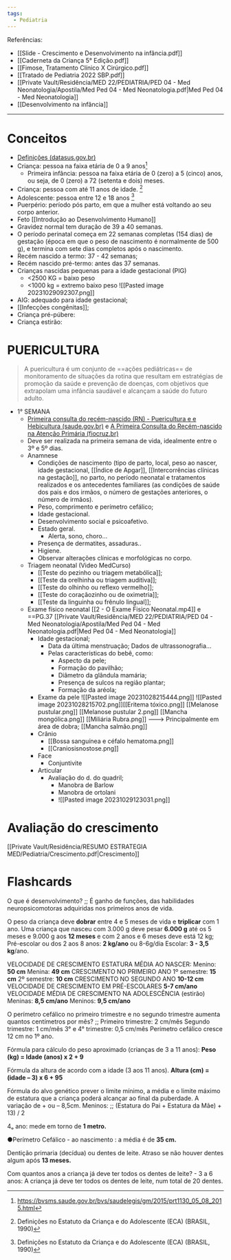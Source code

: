 ```yaml
---
tags:
  - Pediatria
---
```

Referências: 
* [[Slide - Crescimento e Desenvolvimento na infância.pdf]]
* [[Caderneta da Criança 5° Edição.pdf]]
* [[Fimose, Tratamento Clínico X Cirúrgico.pdf]]
* [[Tratado de Pediatria 2022 SBP.pdf]]
* [[Private Vault/Residência/MED 22/PEDIATRIA/PED 04 - Med Neonatologia/Apostila/Med Ped 04 - Med Neonatologia.pdf|Med Ped 04 - Med Neonatologia]]
* [[Desenvolvimento na infância]]
---
# Conceitos 
* [Definições (datasus.gov.br)](http://www2.datasus.gov.br/cid10/V2008/WebHelp/definicoes.htm#:~:text=O%20per%C3%ADodo%20perinatal%20come%C3%A7a%20em,dias%20completos%20ap%C3%B3s%20o%20nascimento.&text=O%20per%C3%ADodo%20neonatal%20come%C3%A7a%20no,dias%20completos%20depois%20do%20nascimento.)
* Criança: pessoa na faixa etária de 0 a 9 anos[^1]
	* Primeira infância: pessoa na faixa etária de 0 (zero) a 5 (cinco) anos, ou seja, de 0 (zero) a 72 (setenta e dois) meses.
* Criança: pessoa com até 11 anos de idade. [^2]
* Adolescente: pessoa entre 12 e 18 anos [^2]
* Puerpério: período pós parto, em que a mulher está voltando ao seu corpo anterior. 
* Feto [[Introdução ao Desenvolvimento Humano]]
* Gravidez normal tem duração de 39 a 40 semanas. 
* O período perinatal começa em 22 semanas completas (154 dias) de gestação (época em que o peso de nascimento é normalmente de 500 g), e termina com sete dias completos após o nascimento.
* Recém nascido a termo: 37 - 42 semanas;
* Recém nascido pré-termo: antes das 37 semanas. 
* Crianças nascidas pequenas para a idade gestacional (PIG)
	* <2500 KG = baixo peso
	* <1000 kg = extremo baixo peso
	 ![[Pasted image 20231029092307.png]]
* AIG: adequado para idade gestacional;
* [[Infecções congênitas]];
* Criança pré-púbere:
* Criança estirão:

# PUERICULTURA

> A puericultura é um conjunto de ==ações pediátricas== de monitoramento de situações da rotina que resultam em estratégias de promoção da saúde e prevenção de doenças, com objetivos que extrapolam uma infância saudável e alcançam a saúde do futuro adulto.

* 1° SEMANA
	* [Primeira consulta do recém-nascido (RN) - Puericultura e e Hebicultura (saude.gov.br)](https://linhasdecuidado.saude.gov.br/portal/puericultura/unidade-de-atencao-primaria/recem-nascido/#:~:text=Procura%20avaliar%20principalmente%20as%20condi%C3%A7%C3%B5es,pais%20e%20dos%20irm%C3%A3os%2C%20o)  e [A Primeira Consulta do Recém-nascido na Atenção Primária (fiocruz.br)](https://portaldeboaspraticas.iff.fiocruz.br/atencao-crianca/a-primeira-consulta-do-recem-nascido-na-atencao-primaria/)
	* Deve ser realizada na primeira semana de vida, idealmente entre o 3º e 5º dias.
	* Anamnese 
		* Condições de nascimento (tipo de parto, local, peso ao nascer, idade gestacional, [[Índice de Apgar]], [[Intercorrências clínicas na gestação]], no parto, no período neonatal e tratamentos realizados e os antecedentes familiares (as condições de saúde dos pais e dos irmãos, o número de gestações anteriores, o número de irmãos). 
		* Peso, comprimento e perímetro cefálico;
		* Idade gestacional. 
		* Desenvolvimento social e psicoafetivo. 
		* Estado geral. 
			* Alerta, sono, choro... 
		* Presença de dermatites, assaduras..  
		* Higiene. 
		* Observar alterações clínicas e morfológicas no corpo. 
	* Triagem neonatal (Video MedCurso)
		* [[Teste do pezinho ou triagem metabólica]]; 
		* [[Teste da orelhinha ou triagem auditiva]]; 
		* [[Teste do olhinho ou reflexo vermelho]]; 
		* [[Teste do coraçãozinho ou de oximetria]]; 
		* [[Teste da linguinha ou frênulo lingual]]; 
	* Exame físico neonatal [[2 - O Exame Fisico Neonatal.mp4]] e ==PG.37 [[Private Vault/Residência/MED 22/PEDIATRIA/PED 04 - Med Neonatologia/Apostila/Med Ped 04 - Med Neonatologia.pdf|Med Ped 04 - Med Neonatologia]]
		* Idade gestacional; 
			* Data da última menstruação; Dados de ultrassonografia... 
			* Pelas características do bebê, como: 
				* Aspecto da pele; 
				* Formação do pavilhão; 
				* Diâmetro da glândula mamária; 
				* Presença de sulcos na região plantar; 
				* Formação da aréola; 
		* Exame da pele 
			![[Pasted image 20231028215444.png]]
			![[Pasted image 20231028215702.png]][[Eritema tóxico.png]]
			[[Melanose pustular.png]] [[Melanose pustular 2.png]]
			[[Mancha mongólica.png]]
			[[Miliária Rubra.png]] ---> Principalmente em área de dobra;
			[[Mancha salmão.png]]
		* Crânio 
			* [[Bossa sanguínea e céfalo hematoma.png]]
			* [[Craniosisnostose.png]]
		* Face
			* Conjuntivite 
		* Articular 
			* Avaliação do d. do quadril;
				* Manobra de Barlow
				* Manobra de ortolani 
				* ![[Pasted image 20231029123031.png]]
# Avaliação do crescimento
[[Private Vault/Residência/RESUMO ESTRATEGIA MED/Pediatria/Crescimento.pdf|Crescimento]]


# Flashcards 
O que é desenvolvimento? ;; É ganho de funções, das habilidades neuropsicomotoras adquiridas nos primeiros anos de vida.
<!--SR:!2023-11-28,4,210-->
O peso da criança deve **dobrar** entre 4 e 5 meses de vida e **triplicar** com 1 ano.
Uma criança que nasceu com 3.000 g deve pesar **6.000 g** até os 5 meses e 9.000 g aos **12 meses** e com 2 anos e 6 meses deve está 12 kg; 
Pré-escolar ou dos 2 aos 8 anos: **2 kg/ano** ou 8-6g/dia Escolar: **3 - 3,5 kg**/ano.
<!--SR:!2023-12-31,49,290!2023-12-30,48,290!2024-01-01,50,290!2024-01-02,51,290!2023-11-27,15,230!2023-11-28,4,170-->

VELOCIDADE DE CRESCIMENTO ESTATURA MÉDIA AO NASCER: 
Menino: **50 cm**
Menina: **49 cm** 
CRESCIMENTO NO PRIMEIRO ANO
1º semestre: **15 cm**
2º semestre: **10 cm**
CRESCIMENTO NO SEGUNDO ANO
**10-12 cm**
VELOCIDADE DE CRESCIMENTO EM PRÉ-ESCOLARES
**5-7 cm/ano** 
VELOCIDADE MÉDIA DE CRESCIMENTO NA ADOLESCÊNCIA (estirão) 
Meninas: **8,5 cm/ano** Meninos: **9,5 cm/ano**
<!--SR:!2023-12-05,23,270!2023-12-27,45,270!2023-12-29,47,290!2023-12-02,20,250!2023-11-25,1,150!2023-12-04,22,270!2023-11-30,18,230!2023-12-28,46,270-->


O perímetro cefálico no primeiro trimestre e no segundo trimestre aumenta quantos centímetros por mês? ;; Primeiro trimestre: 2 cm/mês Segundo trimestre: 1 cm/mês 3° e 4° trimestre: 0,5 cm/mês Perímetro cefálico cresce 12 cm no 1º ano.
<!--SR:!2023-12-01,11,229-->

Fórmula para cálculo do peso aproximado (crianças de 3 a 11 anos): **Peso (kg) = Idade (anos) x 2 + 9**
<!--SR:!2023-11-25,1,150-->

Fórmula da altura de acordo com a idade (3 aos 11 anos). **Altura (cm) = (idade – 3) x 6 + 95**
<!--SR:!2023-11-25,1,150-->

Fórmula do alvo genético prever o limite mínimo, a média e o limite máximo de estatura que a criança poderá alcançar ao final da puberdade. A variação de + ou – 8,5cm. Meninos: ;; (Estatura do Pai + Estatura da Mãe) + 13) / 2 
<!--SR:!2023-11-25,1,190-->

4ₒ ano: mede em torno de **1 metro.**

●Perímetro Cefálico - ao nascimento : a média é de **35 cm.**

Dentição primaria (decídua) ou dentes de leite. Atraso se não houver dentes algum após **13 meses.**

Com quantos anos a criança já deve ter todos os dentes de leite? - 3 a 6 anos: A criança já deve ter todos os dentes de leite, num total de 20 dentes.



[^1]: https://bvsms.saude.gov.br/bvs/saudelegis/gm/2015/prt1130_05_08_2015.html
[^2]: Definições no Estatuto da Criança e do Adolescente (ECA) (BRASIL, 1990)
